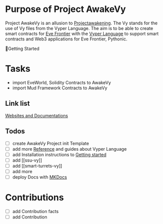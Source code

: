 # Purpose of Project AwakeVy
Project AwakeVy is an allusion to [Projectawakening](https://github.com/projectawakening). The Vy stands for the use of Vy files from the Vyper Language.
The aim is to be able to create smart contracts for [Eve Frontier](https://www.evefrontier.com/) with the [Vyper Language](https://vyperlang.org/)  to support smart contracts and Web3 applications for Eve Frontier, Pythonic.

🚀Getting Started

# Tasks
- import EveWorld, Solidity Contracts to AwakeVy
- import Mud Framework Contracts to AwakeVy

## Link list
[Websites and Documentations](https://github.com/ProjectAwakeVy/docs/blob/main/links.md)


## Todos
- [ ] create AwakeVy Project init Template
- [ ] add more [Reference](https://github.com/ProjectAwakeVy/docs/blob/main/links.md) and guides about Vyper Language
- [ ] add Installation instructions to [Getting started](https://github.com/ProjectAwakeVy/docs/blob/main/Getting%20Started.md)
- [ ] add [[ssu-vy]]
- [ ] add [[smart-turrets-vy]]
- [ ] add more
- [ ] deploy Docs with [MKDocs](https://www.mkdocs.org/user-guide/deploying-your-docs/)

# Contributions
- [ ] add Contribution facts
- [ ] add Contribution 
